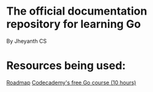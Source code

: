 # The official documentation repository for learning Go
By Jheyanth CS

# Resources being used:
[Roadmap](https://www.roadmap.sh)
[Codecademy's free Go course (10 hours)](https://www.codecademy.com)